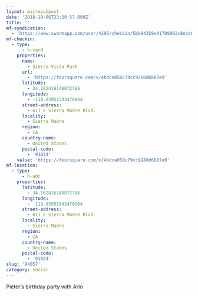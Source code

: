 ```yaml
---
layout: micropubpost
date: '2018-10-06T23:20:57.000Z'
title: ''
mf-syndication:
  - 'https://www.swarmapp.com/user/4195/checkin/5bb94359ad1789002c8ecb60'
mf-checkin:
  - type:
      - h-card
    properties:
      name:
        - Sierra Vista Park
      url:
        - 'https://foursquare.com/v/4bdca058c79cc9280d6b87e9'
      latitude:
        - 34.162416148872786
      longitude:
        - -118.03951543470964
      street-address:
        - 611 E Sierra Madre Blvd.
      locality:
        - Sierra Madre
      region:
        - CA
      country-name:
        - United States
      postal-code:
        - '91024'
    value: 'https://foursquare.com/v/4bdca058c79cc9280d6b87e9'
mf-location:
  - type:
      - h-adr
    properties:
      latitude:
        - 34.162416148872786
      longitude:
        - -118.03951543470964
      street-address:
        - 611 E Sierra Madre Blvd.
      locality:
        - Sierra Madre
      region:
        - CA
      country-name:
        - United States
      postal-code:
        - '91024'
slug: '84057'
category: social
---
```

Pieter’s birthday party with Arlo
